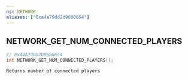 ```yaml
---
ns: NETWORK
aliases: ["0xa4a79dd2d9600654"]
---
```

## NETWORK_GET_NUM_CONNECTED_PLAYERS

```c
// 0xA4A79DD2D9600654
int NETWORK_GET_NUM_CONNECTED_PLAYERS();
```

```
Returns number of connected players
```
